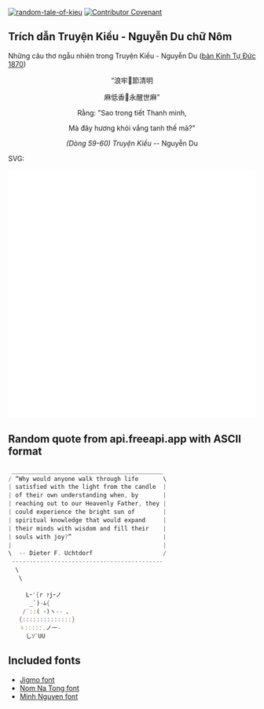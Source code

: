 [![random-tale-of-kieu](https://github.com/huuquyet/random-tale-of-kieu/actions/workflows/random-tale-of-kieu.yml/badge.svg)](https://github.com/huuquyet/random-tale-of-kieu/actions/workflows/random-tale-of-kieu.yml)
[![Contributor Covenant](https://img.shields.io/badge/Contributor%20Covenant-2.1-4baaaa.svg)](.github/CODE_OF_CONDUCT.md "Contributor Covenant 2.1")

## Trích dẫn Truyện Kiều - Nguyễn Du chữ Nôm

Những câu thơ ngẫu nhiên trong Truyện Kiều - Nguyễn Du ([bản Kinh Tự Đức 1870](https://vi.wikisource.org/wiki/Truy%E1%BB%87n_Ki%E1%BB%81u_(b%E1%BA%A3n_Kinh_T%E1%BB%B1_%C4%90%E1%BB%A9c_1870)))

<div align="center">
<!-- START_KIEU -->
      <p class="nom">“浪牢𥪝節清明</p>
      <p class="nom">麻低香𤌋永醒世麻”</p>
      <p class="quocngu">Rằng: "Sao trong tiết Thanh minh,</p>
      <p class="quocngu">Mà đây hương khói vắng tanh thế mà?"</p>
      <p class="author"><i>(Dòng 59-60) Truyện Kiều</i> -- Nguyễn Du</p>
<!-- END_KIEU -->
</div>

SVG:

<div align="center">
  <img src="./assets/random-kieu.svg" alt="The Tale of Kieu - Nguyen Du">
</div>

## Random quote from api.freeapi.app with ASCII format

<!-- START_QUOTE -->
```rust
 ___________________________________________
/ “Why would anyone walk through life       \
| satisfied with the light from the candle  |
| of their own understanding when, by       |
| reaching out to our Heavenly Father, they |
| could experience the bright sun of        |
| spiritual knowledge that would expand     |
| their minds with wisdom and fill their    |
| souls with joy?”                          |
|                                           |
\  -- Dieter F. Uchtdorf                    /
 -------------------------------------------
  \
   \

     Lｰ'{r ｧjｰノ
      _`)-ﾑ{
    /´::( ･)ヽ-- ､
   {::::::::::::::}
   ゝ:::::.ノー-
     しｿ¨UU
```
<!-- END_QUOTE -->

## Included fonts

- [Jigmo font](https://github.com/kamichikoichi/jigmo)
- [Nom Na Tong font](https://github.com/nomfoundation/font)
- [Minh Nguyen font](https://github.com/TKYKmori/Minh-Nguyen)
